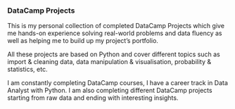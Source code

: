 ### DataCamp Projects

This is my personal collection of completed DataCamp Projects which give me hands-on experience solving real-world problems and data fluency as well as helping me to build up my project’s portfolio.

All these projects are based on Python and cover different topics such as import & cleaning data, data manipulation & visualisation, probability & statistics, etc.  

I am constantly completing DataCamp courses, I have a career track in Data Analyst with Python. I am also completing different DataCamp projects starting from raw data and ending with interesting insights.
